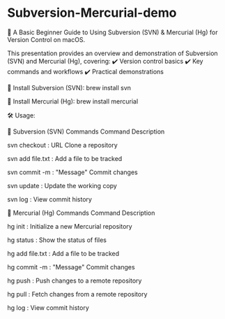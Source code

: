 # Subversion-Mercurial-demo
📌 A Basic Beginner Guide to Using Subversion (SVN) & Mercurial (Hg) for Version Control on macOS.

This presentation provides an overview and demonstration of Subversion (SVN) and Mercurial (Hg), covering:
✔️ Version control basics
✔️ Key commands and workflows
✔️ Practical demonstrations

📌 Install Subversion (SVN):
brew install svn

📌 Install Mercurial (Hg):
brew install mercurial


🛠️ Usage:

🔷 Subversion (SVN) Commands
Command	Description

svn checkout : URL	Clone a repository

svn add file.txt :	Add a file to be tracked

svn commit -m : "Message"	Commit changes

svn update :	Update the working copy

svn log	: View commit history

🔷 Mercurial (Hg) Commands
Command	Description

hg init	: Initialize a new Mercurial repository

hg status	: Show the status of files

hg add file.txt	: Add a file to be tracked

hg commit -m : "Message"	Commit changes

hg push :	Push changes to a remote repository

hg pull	: Fetch changes from a remote repository

hg log	: View commit history

